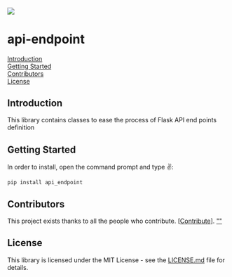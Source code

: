 <h6 align="left">
    <img src="https://cdnquakingaspen.s3.eu-central-1.amazonaws.com/quaking+aspen+logo+teal+full-02.png"  />
</h6>

# api-endpoint
[Introduction](#Introduction)\
[Getting Started](#Started)\
[Contributors](#Contributors)\
[License](#License)
<h2 id="Introduction">Introduction</h2>
This library contains classes to ease the process of Flask API end points definition
 
<h2 id="Started">Getting Started</h2>
In order to install, open the command prompt and type ✌️:

```
pip install api_endpoint
```



<h2 id="">Contributors</h2>

This project exists thanks to all the people who contribute. [[Contribute](CONTRIBUTING.md)].
<a href="https://github.com/Quakingaspen-codehub/api_endpoint/graphs/contributors">
""
</a>

<h2 id="License">License</h2>

This library is licensed under the MIT License - see the [LICENSE.md](LICENSE) file for details.
